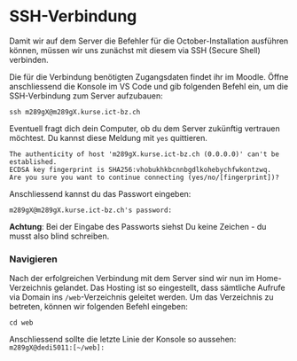 # SSH-Verbindung

Damit wir auf dem Server die Befehler für die October-Installation ausführen können, müssen wir uns zunächst mit diesem via SSH (Secure Shell) verbinden.

Die für die Verbindung benötigten Zugangsdaten findet ihr im Moodle. Öffne anschliessend die Konsole im VS Code und gib folgenden Befehl ein, um die SSH-Verbindung zum Server aufzubauen:

```shell
ssh m289gX@m289gX.kurse.ict-bz.ch
```

Eventuell fragt dich dein Computer, ob du dem Server zukünftig vertrauen möchtest. Du kannst diese Meldung mit `yes` quittieren.

```shell
The authenticity of host 'm289gX.kurse.ict-bz.ch (0.0.0.0)' can't be established.
ECDSA key fingerprint is SHA256:vhobukhkbcnnbgdlkohebychfwkontzwq.  
Are you sure you want to continue connecting (yes/no/[fingerprint])? 
```

Anschliessend kannst du das Passwort eingeben:

```shell
m289gX@m289gX.kurse.ict-bz.ch's password: 
```

**Achtung**: Bei der Eingabe des Passworts siehst Du keine Zeichen - du musst also blind schreiben.

### Navigieren

Nach der erfolgreichen Verbindung mit dem Server sind wir nun im Home-Verzeichnis gelandet. Das Hosting ist so eingestellt, dass sämtliche Aufrufe via Domain ins `/web`-Verzeichnis geleitet werden. Um das Verzeichnis zu betreten, können wir folgenden Befehl eingeben:

```shell
cd web
```

Anschliessend sollte die letzte Linie der Konsole so aussehen: `m289gX@dedi5011:[~/web]:`
